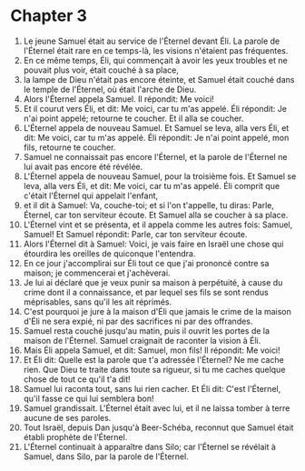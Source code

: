 # Chapter 3

1. Le jeune Samuel était au service de l'Éternel devant Éli. La parole de l'Éternel était rare en ce temps-là, les visions n'étaient pas fréquentes.
2. En ce même temps, Éli, qui commençait à avoir les yeux troubles et ne pouvait plus voir, était couché à sa place,
3. la lampe de Dieu n'était pas encore éteinte, et Samuel était couché dans le temple de l'Éternel, où était l'arche de Dieu.
4. Alors l'Éternel appela Samuel. Il répondit: Me voici!
5. Et il courut vers Éli, et dit: Me voici, car tu m'as appelé. Éli répondit: Je n'ai point appelé; retourne te coucher. Et il alla se coucher.
6. L'Éternel appela de nouveau Samuel. Et Samuel se leva, alla vers Éli, et dit: Me voici, car tu m'as appelé. Éli répondit: Je n'ai point appelé, mon fils, retourne te coucher.
7. Samuel ne connaissait pas encore l'Éternel, et la parole de l'Éternel ne lui avait pas encore été révélée.
8. L'Éternel appela de nouveau Samuel, pour la troisième fois. Et Samuel se leva, alla vers Éli, et dit: Me voici, car tu m'as appelé. Éli comprit que c'était l'Éternel qui appelait l'enfant,
9. et il dit à Samuel: Va, couche-toi; et si l'on t'appelle, tu diras: Parle, Éternel, car ton serviteur écoute. Et Samuel alla se coucher à sa place.
10. L'Éternel vint et se présenta, et il appela comme les autres fois: Samuel, Samuel! Et Samuel répondit: Parle, car ton serviteur écoute.
11. Alors l'Éternel dit à Samuel: Voici, je vais faire en Israël une chose qui étourdira les oreilles de quiconque l'entendra.
12. En ce jour j'accomplirai sur Éli tout ce que j'ai prononcé contre sa maison; je commencerai et j'achèverai.
13. Je lui ai déclaré que je veux punir sa maison à perpétuité, à cause du crime dont il a connaissance, et par lequel ses fils se sont rendus méprisables, sans qu'il les ait réprimés.
14. C'est pourquoi je jure à la maison d'Éli que jamais le crime de la maison d'Éli ne sera expié, ni par des sacrifices ni par des offrandes.
15. Samuel resta couché jusqu'au matin, puis il ouvrit les portes de la maison de l'Éternel. Samuel craignait de raconter la vision à Éli.
16. Mais Éli appela Samuel, et dit: Samuel, mon fils! Il répondit: Me voici!
17. Et Éli dit: Quelle est la parole que t'a adressée l'Éternel? Ne me cache rien. Que Dieu te traite dans toute sa rigueur, si tu me caches quelque chose de tout ce qu'il t'a dit!
18. Samuel lui raconta tout, sans lui rien cacher. Et Éli dit: C'est l'Éternel, qu'il fasse ce qui lui semblera bon!
19. Samuel grandissait. L'Éternel était avec lui, et il ne laissa tomber à terre aucune de ses paroles.
20. Tout Israël, depuis Dan jusqu'à Beer-Schéba, reconnut que Samuel était établi prophète de l'Éternel.
21. L'Éternel continuait à apparaître dans Silo; car l'Éternel se révélait à Samuel, dans Silo, par la parole de l'Éternel.

